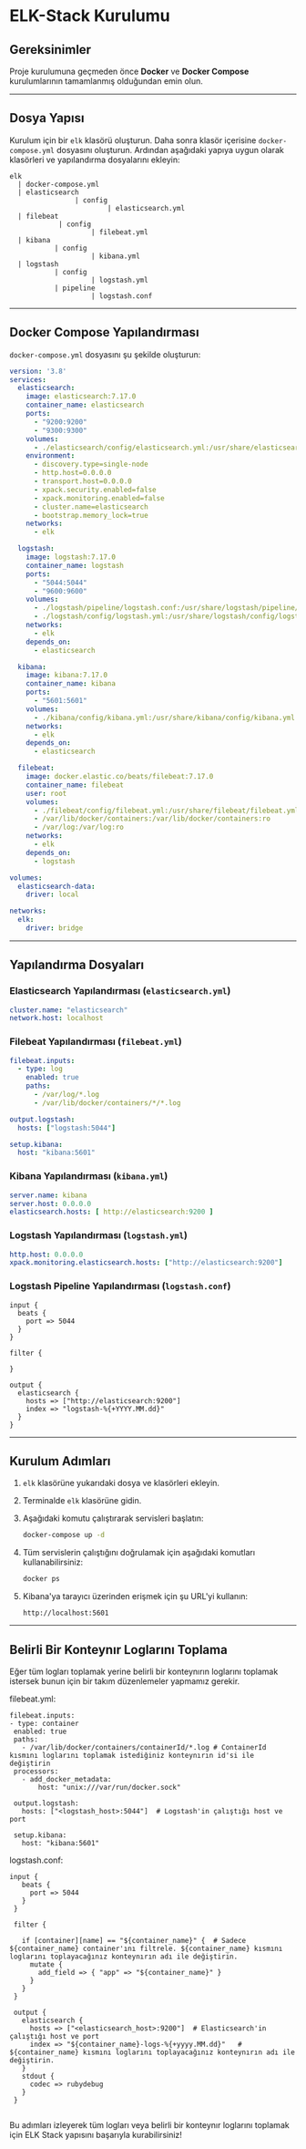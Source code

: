 # ELK-Stack Kurulumu

## Gereksinimler

Proje kurulumuna geçmeden önce **Docker** ve **Docker Compose** kurulumlarının tamamlanmış olduğundan emin olun.

---

## Dosya Yapısı

Kurulum için bir `elk` klasörü oluşturun. Daha sonra klasör içerisine `docker-compose.yml` dosyasını oluşturun. Ardından aşağıdaki yapıya uygun olarak klasörleri ve yapılandırma dosyalarını ekleyin:

```
elk
  | docker-compose.yml
  | elasticsearch
                | config
                        | elasticsearch.yml
  | filebeat
            | config
                    | filebeat.yml
  | kibana
           | config
                    | kibana.yml
  | logstash
           | config
                    | logstash.yml
           | pipeline
                    | logstash.conf
```

---

## Docker Compose Yapılandırması

`docker-compose.yml` dosyasını şu şekilde oluşturun:

```yaml
version: '3.8'
services:
  elasticsearch:
    image: elasticsearch:7.17.0
    container_name: elasticsearch
    ports:
      - "9200:9200"
      - "9300:9300"
    volumes:
      - ./elasticsearch/config/elasticsearch.yml:/usr/share/elasticsearch/config/elasticsearch.yml
    environment:
      - discovery.type=single-node
      - http.host=0.0.0.0
      - transport.host=0.0.0.0
      - xpack.security.enabled=false
      - xpack.monitoring.enabled=false
      - cluster.name=elasticsearch
      - bootstrap.memory_lock=true
    networks:
      - elk

  logstash:
    image: logstash:7.17.0
    container_name: logstash
    ports:
      - "5044:5044"
      - "9600:9600"
    volumes:
      - ./logstash/pipeline/logstash.conf:/usr/share/logstash/pipeline/logstash.conf
      - ./logstash/config/logstash.yml:/usr/share/logstash/config/logstash.yml
    networks:
      - elk
    depends_on:
      - elasticsearch

  kibana:
    image: kibana:7.17.0
    container_name: kibana
    ports:
      - "5601:5601"
    volumes:
      - ./kibana/config/kibana.yml:/usr/share/kibana/config/kibana.yml
    networks:
      - elk
    depends_on:
      - elasticsearch

  filebeat:
    image: docker.elastic.co/beats/filebeat:7.17.0
    container_name: filebeat
    user: root
    volumes:
      - ./filebeat/config/filebeat.yml:/usr/share/filebeat/filebeat.yml
      - /var/lib/docker/containers:/var/lib/docker/containers:ro
      - /var/log:/var/log:ro
    networks:
      - elk
    depends_on:
      - logstash

volumes:
  elasticsearch-data:
    driver: local

networks:
  elk:
    driver: bridge
```

---

## Yapılandırma Dosyaları

### Elasticsearch Yapılandırması (`elasticsearch.yml`)

```yaml
cluster.name: "elasticsearch"
network.host: localhost
```

### Filebeat Yapılandırması (`filebeat.yml`)

```yaml
filebeat.inputs:
  - type: log
    enabled: true
    paths:
      - /var/log/*.log
      - /var/lib/docker/containers/*/*.log

output.logstash:
  hosts: ["logstash:5044"]

setup.kibana:
  host: "kibana:5601"
```

### Kibana Yapılandırması (`kibana.yml`)

```yaml
server.name: kibana
server.host: 0.0.0.0
elasticsearch.hosts: [ http://elasticsearch:9200 ]
```

### Logstash Yapılandırması (`logstash.yml`)

```yaml
http.host: 0.0.0.0
xpack.monitoring.elasticsearch.hosts: ["http://elasticsearch:9200"]
```

### Logstash Pipeline Yapılandırması (`logstash.conf`)

```plaintext
input {
  beats {
    port => 5044
  }
}

filter {

}

output {
  elasticsearch {
    hosts => ["http://elasticsearch:9200"]
    index => "logstash-%{+YYYY.MM.dd}"
  }
}
```

---

## Kurulum Adımları

1. `elk` klasörüne yukarıdaki dosya ve klasörleri ekleyin.
2. Terminalde `elk` klasörüne gidin.
3. Aşağıdaki komutu çalıştırarak servisleri başlatın:

   ```bash
   docker-compose up -d
   ```

4. Tüm servislerin çalıştığını doğrulamak için aşağıdaki komutları kullanabilirsiniz:

   ```bash
   docker ps
   ```

5. Kibana'ya tarayıcı üzerinden erişmek için şu URL'yi kullanın:

   ```
   http://localhost:5601
   ```

---

## Belirli Bir Konteynır Loglarını Toplama
Eğer tüm logları toplamak yerine belirli bir konteynırın loglarını toplamak istersek bunun için bir takım düzenlemeler yapmamız gerekir.

filebeat.yml:
   ```
   filebeat.inputs:
  - type: container
    enabled: true
    paths:
      - /var/lib/docker/containers/containerId/*.log # ContainerId kısmını loglarını toplamak istediğiniz konteynırın id'si ile değiştirin
    processors:
      - add_docker_metadata:
          host: "unix:///var/run/docker.sock"

    output.logstash:
      hosts: ["<logstash_host>:5044"]  # Logstash'in çalıştığı host ve port

    setup.kibana:
      host: "kibana:5601"

   ```
logstash.conf:
   ```
   input {
      beats {
        port => 5044
      }
    }
    
    filter {
      
      if [container][name] == "${container_name}" {  # Sadece ${container_name} container'ını filtrele. ${container_name} kısmını loglarını toplayacağınız konteynırın adı ile değiştirin. 
        mutate {
          add_field => { "app" => "${container_name}" }
        }
      }
    }
    
    output {
      elasticsearch {
        hosts => ["<elasticsearch_host>:9200"]  # Elasticsearch'in çalıştığı host ve port
        index => "${container_name}-logs-%{+yyyy.MM.dd}"   # ${container_name} kısmını loglarını toplayacağınız konteynırın adı ile değiştirin. 
      }
      stdout {
        codec => rubydebug
      }
    }


   ```



Bu adımları izleyerek tüm logları veya belirli bir konteynır loglarını toplamak için ELK Stack yapısını başarıyla kurabilirsiniz!
